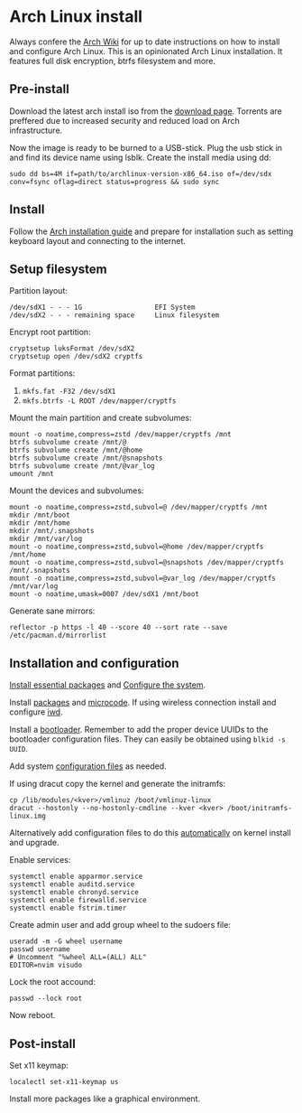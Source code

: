 # Arch Linux install

Always confere the [Arch Wiki](https://wiki.archlinux.org/) for up to date instructions on how to install and configure Arch Linux. This is an opinionated Arch Linux installation. It features full disk encryption, btrfs filesystem and more.

## Pre-install

Download the latest arch install iso from the
[download page](https://archlinux.org/download/).
Torrents are preffered due to increased security and reduced load on Arch infrastructure.

Now the image is ready to be burned to a USB-stick.
Plug the usb stick in and find its device name using lsblk.
Create the install media using dd:

```
sudo dd bs=4M if=path/to/archlinux-version-x86_64.iso of=/dev/sdx conv=fsync oflag=direct status=progress && sudo sync
```

## Install

Follow the [Arch installation guide](https://wiki.archlinux.org/title/Installation_guide) and prepare for installation such as setting keyboard layout and connecting to the internet. 

## Setup filesystem

Partition layout:

```
/dev/sdX1 - - - 1G                  EFI System
/dev/sdX2 - - - remaining space     Linux filesystem
```

Encrypt root partition:

```
cryptsetup luksFormat /dev/sdX2
cryptsetup open /dev/sdX2 cryptfs
```

Format partitions:

1. `mkfs.fat -F32 /dev/sdX1`
2. `mkfs.btrfs -L ROOT /dev/mapper/cryptfs`

Mount the main partition and create subvolumes:

```console
mount -o noatime,compress=zstd /dev/mapper/cryptfs /mnt
btrfs subvolume create /mnt/@
btrfs subvolume create /mnt/@home
btrfs subvolume create /mnt/@snapshots
btrfs subvolume create /mnt/@var_log
umount /mnt
```

Mount the devices and subvolumes:

```console
mount -o noatime,compress=zstd,subvol=@ /dev/mapper/cryptfs /mnt
mkdir /mnt/boot
mkdir /mnt/home
mkdir /mnt/.snapshots
mkdir /mnt/var/log
mount -o noatime,compress=zstd,subvol=@home /dev/mapper/cryptfs /mnt/home
mount -o noatime,compress=zstd,subvol=@snapshots /dev/mapper/cryptfs /mnt/.snapshots
mount -o noatime,compress=zstd,subvol=@var_log /dev/mapper/cryptfs /mnt/var/log
mount -o noatime,umask=0007 /dev/sdX1 /mnt/boot
```

Generate sane mirrors:

```
reflector -p https -l 40 --score 40 --sort rate --save /etc/pacman.d/mirrorlist
```

## Installation and configuration

[Install essential packages](https://wiki.archlinux.org/title/Installation_guide#Install_essential_packages) and [Configure the system](https://wiki.archlinux.org/title/Installation_guide#Configure_the_system).

Install [packages](pkglists) and [microcode](https://wiki.archlinux.org/title/Microcode). If using wireless connection install and configure [iwd](https://wiki.archlinux.org/title/Iwd).

Install a [bootloader](https://wiki.archlinux.org/title/Arch_boot_process#Boot_loader). Remember to add the proper device UUIDs to the bootloader configuration files. They can easily be obtained using `blkid -s UUID`.

Add system [configuration files](configs) as needed.

If using dracut copy the kernel and generate the initramfs:

```
cp /lib/modules/<kver>/vmlinuz /boot/vmlinuz-linux
dracut --hostonly --no-hostonly-cmdline --kver <kver> /boot/initramfs-linux.img
```

Alternatively add configuration files to do this [automatically](https://wiki.archlinux.org/title/Dracut#Generate_a_new_initramfs_on_kernel_upgrade) on kernel install and upgrade.

Enable services:

```
systemctl enable apparmor.service
systemctl enable auditd.service
systemctl enable chronyd.service
systemctl enable firewalld.service
systemctl enable fstrim.timer
```

Create admin user and add group wheel to the sudoers file:

```
useradd -m -G wheel username
passwd username
# Uncomment "%wheel ALL=(ALL) ALL"
EDITOR=nvim visudo
```

Lock the root accound:

```
passwd --lock root
```

Now reboot.

## Post-install

Set x11 keymap:

```
localectl set-x11-keymap us
```

Install more packages like a graphical environment.
